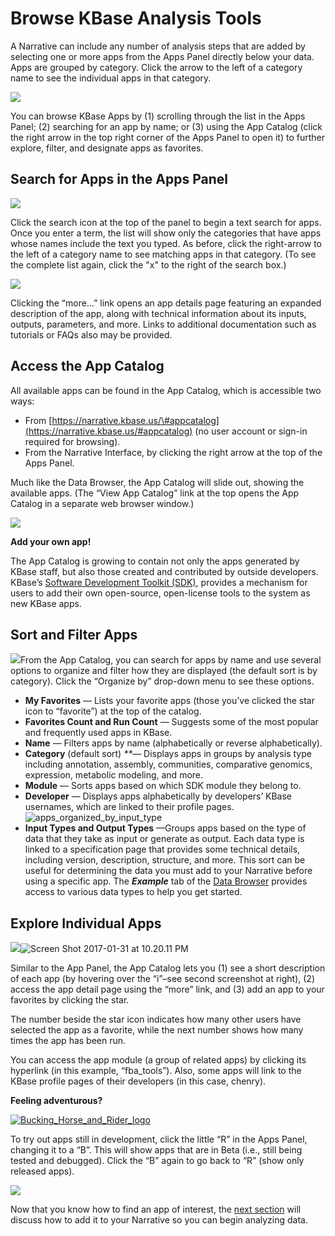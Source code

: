 # Browse KBase Analysis Tools

A Narrative can include any number of analysis steps that are added by selecting one or more apps from the Apps Panel directly below your data. Apps are grouped by category. Click the arrow to the left of a category name to see the individual apps in that category.

![](../../.gitbook/assets/app-panel-open.png)

You can browse KBase Apps by \(1\) scrolling through the list in the Apps Panel; \(2\) searching for an app by name; or \(3\) using the App Catalog \(click the right arrow in the top right corner of the Apps Panel to open it\) to further explore, filter, and designate apps as favorites.

## **Search for Apps in the Apps Panel**

![](../../.gitbook/assets/screen-shot-2017-11-28-at-3.03.38-pm.png)

Click the search icon at the top of the panel to begin a text search for apps. Once you enter a term, the list will show only the categories that have apps whose names include the text you typed. As before, click the right-arrow to the left of a category name to see matching apps in that category. \(To see the complete list again, click the "x" to the right of the search box.\)

![](../../.gitbook/assets/screen-shot-2017-11-28-at-3.05.09-pm.png)

Clicking the “more…” link opens an app details page featuring an expanded description of the app, along with technical information about its inputs, outputs, parameters, and more. Links to additional documentation such as tutorials or FAQs also may be provided.

## **Access the App Catalog**

All available apps can be found in the App Catalog, which is accessible two ways:

* From [https://narrative.kbase.us/\#appcatalog](https://narrative.kbase.us/#appcatalog) \(no user account or sign-in required for browsing\).
* From the Narrative Interface, by clicking the right arrow at the top of the Apps Panel.

Much like the Data Browser, the App Catalog will slide out, showing the available apps. \(The “View App Catalog” link at the top opens the App Catalog in a separate web browser window.\)

![](../../.gitbook/assets/screen-shot-2017-01-31-at-10.08.43-pm.png)

**Add your own app!**

The App Catalog is growing to contain not only the apps generated by KBase staff, but also those created and contributed by outside developers. KBase’s [Software Development Toolkit \(SDK\)](../../developing-apps-1/develop.md), provides a mechanism for users to add their own open-source, open-license tools to the system as new KBase apps.

## **Sort and Filter Apps**

[![](../../.gitbook/assets/screen-shot-2017-01-31-at-10.11.24-pm.png)](https://kbase.us/wp-content/uploads/2014/12/Screen-Shot-2017-01-31-at-10.11.24-PM.png)From the App Catalog, you can search for apps by name and use several options to organize and filter how they are displayed \(the default sort is by category\). Click the “Organize by” drop-down menu to see these options.

* **My Favorites** — Lists your favorite apps \(those you’ve clicked the star icon to “favorite”\) at the top of the catalog.
* **Favorites Count and Run Count** — Suggests some of the most popular and frequently used apps in KBase.
* **Name** — Filters apps by name \(alphabetically or reverse alphabetically\).
* **Category** \(default sort\) _\*\*_— Displays apps in groups by analysis type including annotation, assembly, communities, comparative genomics, expression, metabolic modeling, and more.
* **Module** — Sorts apps based on which SDK module they belong to.
* **Developer** — Displays apps alphabetically by developers’ KBase usernames, which are linked to their profile pages. ![apps\_organized\_by\_input\_type](../../.gitbook/assets/apps_organized_by_input_type-300x230.png)
* **Input Types and Output Types** —Groups apps based on the type of data that they take as input or generate as output. Each data type is linked to a specification page that provides some technical details, including version, description, structure, and more. This sort can be useful for determining the data you must add to your Narrative before using a specific app. The _**Example**_ tab of the [Data Browser](add-data-to-your-narrative.md) provides access to various data types to help you get started.

## **Explore Individual Apps**

![](../../.gitbook/assets/screen-shot-2017-01-31-at-10.20.03-pm.png)![Screen Shot 2017-01-31 at 10.20.11 PM](../../.gitbook/assets/screen-shot-2017-01-31-at-10.20.11-pm.png)

Similar to the App Panel, the App Catalog lets you \(1\) see a short description of each app \(by hovering over the “i”–see second screenshot at right\), \(2\) access the app detail page using the “more” link, and \(3\) add an app to your favorites by clicking the star.

The number beside the star icon indicates how many other users have selected the app as a favorite, while the next number shows how many times the app has been run.

You can access the app module \(a group of related apps\) by clicking its hyperlink \(in this example, “fba\_tools”\). Also, some apps will link to the KBase profile pages of their developers \(in this case, chenry\).

**Feeling adventurous?**

[![Bucking\_Horse\_and\_Rider\_logo](../../.gitbook/assets/bucking_horse_and_rider_logo.png)](https://kbase.us/wp-content/uploads/2014/12/Bucking_Horse_and_Rider_logo.png)

To try out apps still in development, click the little “R” in the Apps Panel, changing it to a “B”. This will show apps that are in Beta \(i.e., still being tested and debugged\). Click the “B” again to go back to “R” \(show only released apps\).

![](../../.gitbook/assets/betaapps_menu%20%283%29.png)

Now that you know how to find an app of interest, the [next section](analyze-data-using-kbase-apps.md) will discuss how to add it to your Narrative so you can begin analyzing data.


